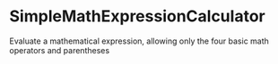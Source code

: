 # SimpleMathExpressionCalculator
Evaluate a mathematical expression, allowing only the four basic math operators and parentheses
